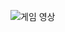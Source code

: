 ![게임 영상](https://github.com/snowy-summer/watermelon-PracSpriteKit/assets/118453865/df6c3981-f531-42da-a146-1496bbcef83d)
